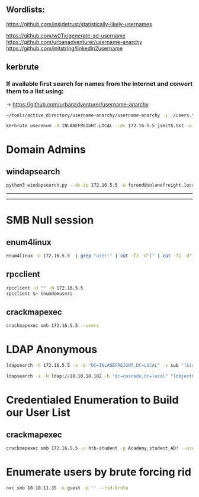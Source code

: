 ## Wordlists:
https://github.com/insidetrust/statistically-likely-usernames

https://github.com/w0Tx/generate-ad-username
https://github.com/urbanadventurer/username-anarchy
https://github.com/initstring/linkedin2username

## kerbrute

### If available first search for names from the internet and convert them to a list using:
-> https://github.com/urbanadventurer/username-anarchy
```bash
~/tools/active_directory/username-anarchy/username-anarchy -i ./users.txt
```

```bash
kerbrute userenum -d INLANEFREIGHT.LOCAL --dc 172.16.5.5 jsmith.txt -o valid_ad_users
```

# Domain Admins

## windapsearch

```bash
python3 windapsearch.py --dc-ip 172.16.5.5 -u forend@inlanefreight.local -p Klmcargo2 --da
```

---
---

# SMB Null session

## enum4linux
```bash
enum4linux -U 172.16.5.5  | grep "user:" | cut -f2 -d"[" | cut -f1 -d"]"
```

## rpcclient
```bash
rpcclient -U "" -N 172.16.5.5
rpcclient $> enumdomusers
```

## crackmapexec
```bash
crackmapexec smb 172.16.5.5 --users
```

# LDAP Anonymous
```bash
ldapsearch -h 172.16.5.5 -x -b "DC=INLANEFREIGHT,DC=LOCAL" -s sub "(&(objectclass=user))"  | grep sAMAccountName: | cut -f2 -d" "
```

```bash
ldapsearch -x -H ldap://10.10.10.182 -b "dc=cascade,dc=local" "(objectClass=user)"
```

# Credentialed Enumeration to Build our User List

## crackmapexec

```bash
crackmapexec smb 172.16.5.5 -u htb-student -p Academy_student_AD! --users
```

# Enumerate users by brute forcing rid
```bash
nxc smb 10.10.11.35 -u guest -p '' --rid-brute
```